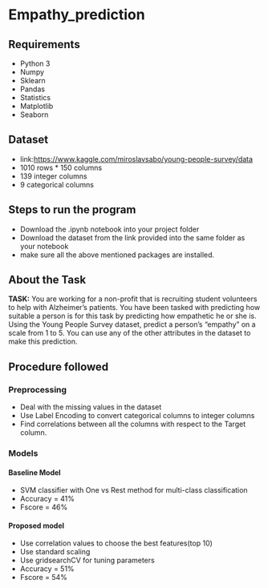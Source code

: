 # Empathy_prediction

## Requirements
   - Python 3
   - Numpy
   - Sklearn
   - Pandas
   - Statistics
   - Matplotlib
   - Seaborn
   
## Dataset
  - link:https://www.kaggle.com/miroslavsabo/young-people-survey/data
  - 1010 rows * 150 columns
  - 139 integer columns
  - 9 categorical columns
  
  
## Steps to run the program
  - Download the .ipynb notebook into your project folder
  - Download the dataset from the link provided into the same folder as your notebook
  - make sure all the above mentioned packages are installed.
  
  
## About the Task
**TASK:** You are working for a non-profit that is recruiting student volunteers to help with Alzheimer’s
patients. You have been tasked with predicting how suitable a person is for this task by predicting how
empathetic he or she is. Using the Young People Survey dataset, predict a person’s “empathy” on a scale
from 1 to 5. You can use any of the other attributes in the dataset to make this prediction.

## Procedure followed
### Preprocessing
  - Deal with the missing values in the dataset
  - Use Label Encoding to convert categorical columns to integer columns
  - Find correlations between all the columns with respect to the Target column.
  
### Models
#### Baseline Model
  - SVM classifier with One vs Rest method for multi-class classification
  - Accuracy = 41% 
  - Fscore = 46%
#### Proposed model
  - Use correlation values to choose the best features(top 10)
  - Use standard scaling
  - Use gridsearchCV for tuning parameters
  - Accuracy = 51%
  - Fscore = 54%
